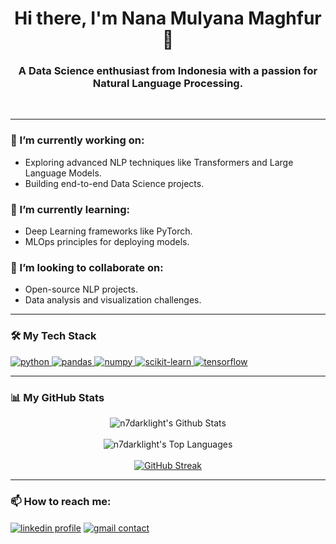 <h1 align="center">Hi there, I'm Nana Mulyana Maghfur 👋</h1>
<h3 align="center">A Data Science enthusiast from Indonesia with a passion for Natural Language Processing.</h3>

<br/>

---

### 🔭 I’m currently working on:
- Exploring advanced NLP techniques like Transformers and Large Language Models.
- Building end-to-end Data Science projects.

### 🌱 I’m currently learning:
- Deep Learning frameworks like PyTorch.
- MLOps principles for deploying models.

### 👯 I’m looking to collaborate on:
- Open-source NLP projects.
- Data analysis and visualization challenges.

---

### 🛠️ My Tech Stack

<p align="left">
  <a href="https://www.python.org" target="_blank"> <img src="https://img.shields.io/badge/Python-3776AB?style=for-the-badge&logo=python&logoColor=white" alt="python"/> </a>
  <a href="https://pandas.pydata.org/" target="_blank"> <img src="https://img.shields.io/badge/Pandas-150458?style=for-the-badge&logo=pandas&logoColor=white" alt="pandas"/> </a>
  <a href="https://numpy.org/" target="_blank"> <img src="https://img.shields.io/badge/Numpy-013243?style=for-the-badge&logo=numpy&logoColor=white" alt="numpy"/> </a>
  <a href="https://scikit-learn.org/" target="_blank"> <img src="https://img.shields.io/badge/Scikit--Learn-F7931E?style=for-the-badge&logo=scikit-learn&logoColor=white" alt="scikit-learn"/> </a>
  <a href="https://www.tensorflow.org" target="_blank"> <img src="https://img.shields.io/badge/TensorFlow-FF6F00?style=for-the-badge&logo=tensorflow&logoColor=white" alt="tensorflow"/> </a>
</p>

---

### 📊 My GitHub Stats

<p align="center">
  <img align="center" src="https://github-readme-stats-rho-pink-79.vercel.app/api?username=n7darklight&show_icons=true&theme=dracula&rank_icon=github" alt="n7darklight's Github Stats"/>
  <br/><br/>
  <img align="center" src="https://github-readme-stats-rho-pink-79.vercel.app/api/top-langs/?username=n7darklight&layout=compact&theme=dracula" alt="n7darklight's Top Languages"/>
  <br/><br/>
  <a href="https://git.io/streak-stats"><img src="https://streak-stats.demolab.com?user=n7darklight&theme=dark" alt="GitHub Streak" /></a>
</p>

---

### 📫 How to reach me:
<p align="left">
<a href="https://www.linkedin.com/in/nana-m-m/" target="blank"><img align="center" src="https://img.shields.io/badge/LinkedIn-0A66C2?style=for-the-badge&logo=linkedin&logoColor=white" alt="linkedin profile" /></a>
<a href="mailto:n7.metaaqcuitition@gmail.com"><img align="center" src="https://img.shields.io/badge/Gmail-D14836?style=for-the-badge&logo=gmail&logoColor=white" alt="gmail contact"/></a>
</p>
